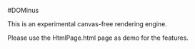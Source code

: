 #DOMinus

This is an experimental canvas-free rendering engine.

Please use the HtmlPage.html page as demo for the features.
